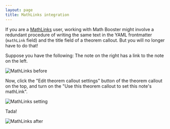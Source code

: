 ```yaml
---
layout: page
title: MathLinks integration
---
```


If you are a [MathLinks](https://github.com/zhaoshenzhai/obsidian-mathlinks) user, working with Math Booster might involve a redundant procedure of writing the same text in the YAML frontmatter (`mathLink` field) and the title field of a theorem callout. But you will no longer have to do that!

Suppose you have the following: The note on the right has a link to the note on the left.

![MathLinks before](https://github.com/RyotaUshio/obsidian-math-booster/assets/72342591/4e70e0c2-1f6e-4e61-b343-754ebc2dc01a)

Now, click the "Edit theorem callout settings" button of the theorem callout on the top, and turn on the "Use this theorem callout to set this note's mathLink".

![MathLinks setting](https://github.com/RyotaUshio/obsidian-math-booster/assets/72342591/568fa3c0-538e-4851-9943-16d894b4524f)

Tada!

![MathLinks after](https://github.com/RyotaUshio/obsidian-math-booster/assets/72342591/5e3c7662-20cc-494d-812c-bd0c83591610)
